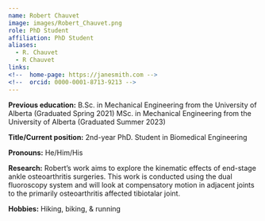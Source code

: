 ```yaml
---
name: Robert Chauvet
image: images/Robert_Chauvet.png
role: PhD Student
affiliation: PhD Student
aliases:
  - R. Chauvet
  - R Chauvet
links:
<!--  home-page: https://janesmith.com -->
<!--  orcid: 0000-0001-8713-9213 -->
---
```

**Previous education:** 
B.Sc. in Mechanical Engineering  from the University of Alberta (Graduated Spring 2021) MSc. in Mechanical Engineering from the University of Alberta (Graduated Summer 2023)  

**Title/Current position:** 
2nd-year PhD. Student in Biomedical Engineering  

**Pronouns:** He/Him/His  

**Research:** Robert’s work aims to explore the kinematic effects of end-stage ankle osteoarthritis surgeries. This work is conducted using the dual fluoroscopy system and will look at compensatory motion in adjacent joints to the primarily osteoarthritis affected tibiotalar joint.  

**Hobbies:** Hiking, biking, & running

